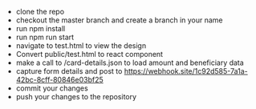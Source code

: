 - clone the repo
- checkout the master branch and create a branch in your name
- run npm install
- run npm run start
- navigate to test.html to view the design
- Convert public/test.html to react component
- make a call to /card-details.json to load amount and beneficiary data
- capture form details and post to https://webhook.site/1c92d585-7a1a-42bc-8cff-80846e03bf25
- commit your changes
- push your changes to the repository